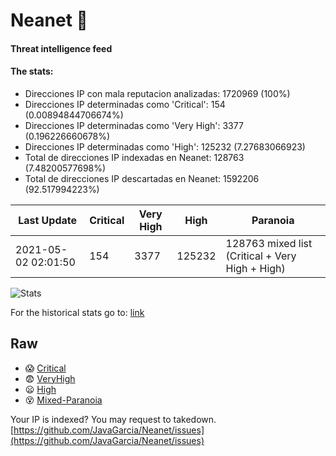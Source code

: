 # Neanet :hocho:
#### Threat intelligence feed
#### The stats:

- Direcciones IP con mala reputacion analizadas: 1720969 (100%)
- Direcciones IP determinadas como 'Critical':  154 (0.00894844706674%)
- Direcciones IP determinadas como 'Very High':  3377 (0.196226660678%)
- Direcciones IP determinadas como 'High':  125232 (7.27683066923)
- Total de direcciones IP indexadas en Neanet:  128763 (7.48200577698%)
- Total de direcciones IP descartadas en Neanet:  1592206 (92.517994223%)

| Last Update | Critical | Very High | High | Paranoia |
| --- | --- | --- | --- | --- |
| 2021-05-02 02:01:50 | 154 | 3377 | 125232 | 128763 mixed list (Critical + Very High + High)|

![Stats](https://docs.google.com/spreadsheets/d/e/2PACX-1vSnaNMIXVabIpDJjufMlzH7poXnshF3mgd8Is1g9ytUEzVsP5my4Trn8f-xkoLLQ38xpL3HtmUexLo6/pubchart?oid=501124687&format=image)

For the historical stats go to: [link](/stats.csv)
## Raw
- :scream: [Critical](https://raw.githubusercontent.com/JavaGarcia/Neanet/master/blacklists/neanet_critical.txt)
- :fearful: [VeryHigh](https://raw.githubusercontent.com/JavaGarcia/Neanet/master/blacklists/neanet_veryHigh.txtt)
- :frowning: [High](https://raw.githubusercontent.com/JavaGarcia/Neanet/master/blacklists/neanet_high.txt)
- :dizzy_face: [Mixed-Paranoia](https://raw.githubusercontent.com/JavaGarcia/Neanet/master/blacklists/neanet_all.txt)


Your IP is indexed? You may request to takedown. [https://github.com/JavaGarcia/Neanet/issues](https://github.com/JavaGarcia/Neanet/issues)
















































































































































































































































































































































































































































































































































































































































































































































































































































































































































































































































































































































































































































































































































































































































































































































































































































































































































































































































































































































































































































































































































































































































































































































































































































































































































































































































































































































































































































































































































































































































































































































































































































































































































































































































































































































































































































































































































































































































































































































































































































































































































































































































































































































































































































































































































































































































































































































































































































































































































































































































































































































































































































































































































































































































































































































































































































































































































































































































































































































































































































































































































































































































